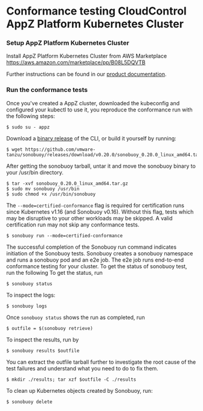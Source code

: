 # Conformance testing CloudControl AppZ Platform Kubernetes Cluster

### Setup AppZ Platform Kubernetes Cluster

Install AppZ Platform Kubernetes Cluster from AWS Marketplace https://aws.amazon.com/marketplace/pp/B08L5DQVTB

Further instructions can be found in our [product documentation](https://docs.ecloudcontrol.com/installer-3.0/aws-marketplace/).

### Run the conformance tests

Once you've created a AppZ cluster, downloaded the kubeconfig and configured your kubectl to use it, you reproduce the conformance run with the following steps:

```
$ sudo su - appz
```
Download a [binary release](https://github.com/vmware-tanzu/sonobuoy/releases) of the CLI, or build it yourself by running:

```
$ wget https://github.com/vmware-tanzu/sonobuoy/releases/download/v0.20.0/sonobuoy_0.20.0_linux_amd64.tar.gz
```
After getting the sonobuoy tarball, untar it and move the sonobuoy binary to your /usr/bin directory.

```
$ tar -xvf sonobuoy_0.20.0_linux_amd64.tar.gz
$ sudo mv sonobuoy /usr/bin
$ sudo chmod +x /usr/bin/sonobuoy
```
The `--mode=certified-conformance` flag is required for certification runs since Kubernetes v1.16 (and Sonobuoy v0.16). Without this flag, tests which may be disruptive to your other workloads may be skipped. A valid certification run may not skip any conformance tests. 
```
$ sonobuoy run --mode=certified-conformance
```
The successful completion of the Sonobuoy run command indicates initiation of the Sonobuoy tests. Sonobuoy creates a sonobuoy namespace and runs a sonobuoy pod and an e2e job. The e2e job runs end-to-end conformance testing for your cluster. To get the status of sonobuoy test, run the following
To get the status, run
```
$ sonobuoy status
```
To inspect the logs:
```
$ sonobuoy logs
```
Once `sonobuoy status` shows the run as completed, run 
```
$ outfile = $(sonobuoy retrieve)
```
To inspect the results, run by
```
$ sonobuoy results $outfile
```
You can extract the outfile tarball further to investigate the root cause of the test failures and understand what you need to do to fix them.
```
$ mkdir ./results; tar xzf $outfile -C ./results
```

To clean up Kubernetes objects created by Sonobuoy, run:
```
$ sonobuoy delete
```

